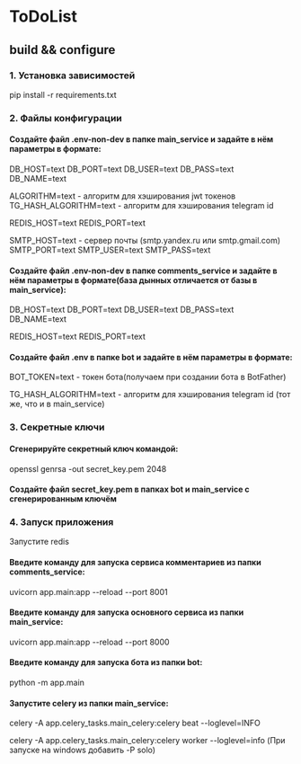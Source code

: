 # ToDoList

## build && configure 

### 1. Установка зависимостей
pip install -r requirements.txt  

### 2. Файлы конфигурации
#### Создайте файл .env-non-dev в папке main_service и задайте в нём параметры в формате:  
DB_HOST=text
DB_PORT=text
DB_USER=text
DB_PASS=text
DB_NAME=text

ALGORITHM=text - алгоритм для хэширования jwt токенов
TG_HASH_ALGORITHM=text - алгоритм для хэширования telegram id

REDIS_HOST=text
REDIS_PORT=text

SMTP_HOST=text - сервер почты (smtp.yandex.ru или smtp.gmail.com)
SMTP_PORT=text 
SMTP_USER=text
SMTP_PASS=text

#### Создайте файл .env-non-dev в папке comments_service и задайте в нём параметры в формате(база дынных отличается от базы в main_service):  
DB_HOST=text
DB_PORT=text
DB_USER=text
DB_PASS=text
DB_NAME=text

REDIS_HOST=text
REDIS_PORT=text

#### Создайте файл .env в папке bot и задайте в нём параметры в формате:  
BOT_TOKEN=text - токен бота(получаем при создании бота в BotFather)

TG_HASH_ALGORITHM=text - алгоритм для хэширования telegram id (тот же, что и в main_service)


### 3. Секретные ключи
#### Сгенерируйте секретный ключ командой:
openssl genrsa -out secret_key.pem 2048

#### Создайте файл secret_key.pem в папках bot и main_service с сгенерированным ключём


### 4. Запуск приложения
Запустите redis

#### Введите команду для запуска сервиса комментариев из папки comments_service:
uvicorn app.main:app --reload --port 8001

#### Введите команду для запуска основного сервиса из папки main_service:
uvicorn app.main:app --reload --port 8000

#### Введите команду для запуска бота из папки bot:
python -m app.main

#### Запустите celery из папки main_service:
celery -A app.celery_tasks.main_celery:celery beat --loglevel=INFO

celery -A app.celery_tasks.main_celery:celery worker --loglevel=info  (При запуске на windows добавить -P solo)
